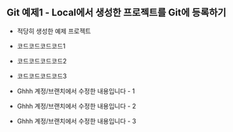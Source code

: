 
## Git 예제1 - Local에서 생성한 프로젝트를 Git에 등록하기

- 적당히 생성한 예제 프로젝트 

- 코드코드코드코드1
- 코드코드코드코드2
- 코드코드코드코드3

- Ghhh 계정/브랜치에서 수정한 내용입니다 - 1
- Ghhh 계정/브랜치에서 수정한 내용입니다 - 2
- Ghhh 계정/브랜치에서 수정한 내용입니다 - 3
